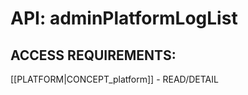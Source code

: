 # API: adminPlatformLogList


## ACCESS REQUIREMENTS: ##
[[PLATFORM|CONCEPT_platform]] - READ/DETAIL

